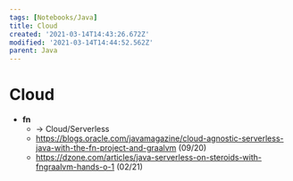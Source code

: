 ```yaml
---
tags: [Notebooks/Java]
title: Cloud
created: '2021-03-14T14:43:26.672Z'
modified: '2021-03-14T14:44:52.562Z'
parent: Java
---
```


# Cloud
- **fn**
  - → Cloud/Serverless
  - <https://blogs.oracle.com/javamagazine/cloud-agnostic-serverless-java-with-the-fn-project-and-graalvm> (09/20)
  - <https://dzone.com/articles/java-serverless-on-steroids-with-fngraalvm-hands-o-1> (02/21)
